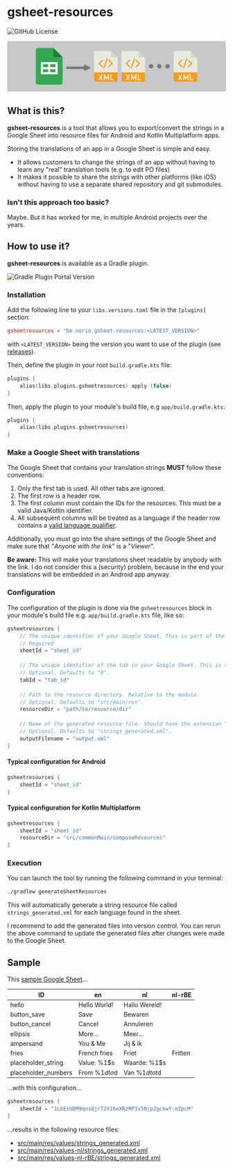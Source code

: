 
# gsheet-resources

![GitHub License](https://img.shields.io/github/license/litrik/gsheet-resources)

![Logo](resources/logo.png)

## What is this?

**gsheet-resources** is a tool that allows you to export/convert the strings in a Google Sheet into resource files for Android and Kotlin Multiplatform apps.

Storing the translations of an app in a Google Sheet is simple and easy.
 - It allows customers to change the strings of an app without having to learn any "real" translation tools (e.g. to edit PO files)
 - It makes it possible to share the strings with other platforms (like iOS) without having to use a separate shared repository and git submodules.

### Isn't this approach too basic?

Maybe. But it has worked for me, in multiple Android projects over the years.

## How to use it?

**gsheet-resources** is available as a Gradle plugin.

![Gradle Plugin Portal Version](https://img.shields.io/gradle-plugin-portal/v/be.norio.gsheet-resources)

### Installation

Add the following line to your `libs.versions.toml` file in the `[plugins]` section:
```toml
gsheetresources = "be.norio.gsheet-resources:<LATEST_VERSION>"
```
with `<LATEST_VERSION>` being the version you want to use of the plugin (see [releases](https://github.com/litrik/gsheet-resources/releases)).

Then, define the plugin in your root `build.gradle.kts` file:
```kotlin
plugins {
    alias(libs.plugins.gsheetresources) apply (false) 
}
```

Then, apply the plugin to your module's build file, e.g `app/build.gradle.kts`:
```kotlin
plugins {
    alias(libs.plugins.gsheetresources)
}
```

### Make a Google Sheet with translations

The Google Sheet that contains your translation strings **MUST** follow these conventions:
1. Only the first tab is used. All other tabs are ignored.
2. The first row is a header row.
3. The first column must contain the IDs for the resources. This must be a valid Java/Kotlin identifier.
4. All subsequent columns will be treated as a language if the header row contains a [valid language qualifier](https://developer.android.com/guide/topics/resources/providing-resources#AlternativeResources).

Additionally, you must go into the share settings of the Google Sheet and make sure that "_Anyone with the link_" is a "_Viewer_".

**Be aware:** This will make your translations sheet readable by anybody with the link. I do not consider this a (security) problem, because in the end your translations will be embedded in an Android app anyway.

### Configuration

The configuration of the plugin is done via the `gsheetresources` block in your module's build file e.g. `app/build.gradle.kts` file, like so:
```kotlin
gsheetresources {
    // The unique identifier of your Google Sheet. This is part of the sheet URL.
    // Required
    sheetId = "sheet_id"
    
    // The unique identifier of the tab in your Google Sheet. This is the 'gid' parameter of the sheet URL.
    // Optional. Defaults to "0".
    tabId = "tab_id"
    
    // Path to the resource directory. Relative to the module.
    // Optional. Defaults to "src/main/res".
    resourceDir = "path/to/resource/dir"

    // Name of the generated resource file. Should have the extension ".xml".
    // Optional. Defaults to "strings_generated.xml".
    outputFilename = "output.xml"
}
```

#### Typical configuration for Android 

```kotlin
gsheetresources {
    sheetId = "sheet_id"
}
```

#### Typical configuration for Kotlin Multiplatform

```kotlin
gsheetresources {
    sheetId = "sheet_id"
    resourceDir = "src/commonMain/composeResources"
}
```

### Execution

You can launch the tool by running the following command in your terminal:
```bash
./gradlew generateSheetResources
```

This will automatically generate a string resource file called `strings_generated.xml` for each language found in the sheet.

I recommend to add the generated files into version control. You can rerun the above command to update the generated files after changes were made to the Google Sheet.

## Sample

This [sample Google Sheet](https://docs.google.com/spreadsheets/d/1L6EsUDM9qnsQjrT2Y16eXRzMP3v5Njp2gckwY-oZpcM/edit?gid=0#gid=0)...

| ID                    | en                | nl                | nl-rBE    |
|-----------------------| ----------------- | ----------------- | --------- |
| hello                 | Hello World!      | Hallo Wereld!     |           |
| button_save           | Save              | Bewaren           |           |
| button_cancel         | Cancel            | Annuleren         |           |
| ellipsis              | More...           | Meer...           |           |
| ampersand             | You & Me          | Jij & ik          |           |
| fries                 | French fries      | Friet             | Fritten   |
| placeholder_string    | Value: %1$s       | Waarde: %1$s      |           |
| placeholder_numbers   | From %1$d to %2$d | Van %1$d tot %2$d |           |

...with this configuration...

```kotlin
gsheetresources {
    sheetId = "1L6EsUDM9qnsQjrT2Y16eXRzMP3v5Njp2gckwY-oZpcM"
}
```

...results in the following resource files:
 - [src/main/res/values/strings_generated.xml](https://github.com/litrik/gsheet-resources/blob/main/test-module/src/main/res/values/strings_generated.xml)
 - [src/main/res/values-nl/strings_generated.xml](https://github.com/litrik/gsheet-resources/blob/main/test-module/src/main/res/values-nl/strings_generated.xml)
 - [src/main/res/values-nl-rBE/strings_generated.xml](https://github.com/litrik/gsheet-resources/blob/main/test-module/src/main/res/values-nl-rBE/strings_generated.xml)
